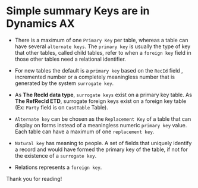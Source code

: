 # Simple summary Keys are in Dynamics AX


* There is a maximum of one `Primary Key` per table, whereas a table can have several `alternate keys`. The `primary key` is usually the type of key that other tables, called child tables, refer to when a `foreign key` field in those other tables need a relational identifier.

* For new tables the default is a `primary key` based on the `RecId` field , incremented number or a completely meaningless number that is generated by the system `surrogate key`.

* As **The RecId data type**, `surrogate keys` exist on a primary key table. As **The RefRecId ETD**, surrogate foreign keys exist on a foreign key table (Ex: `Party` field is on `CustTable` Table). 

* `Alternate key` can be chosen as the `Replacement Key` of a table that can display on forms instead of a meaningless numeric `primary key` value. Each table can have a maximum of one `replacement key`.

* `Natural key` has meaning to people. A set of fields that uniquely identify a record and would have formed the primary key of the table, if not for the existence of a `surrogate key`.

* Relations represents a `foreign key`.

Thank you for reading!

